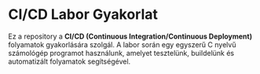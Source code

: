 # CI/CD Labor Gyakorlat

Ez a repository a **CI/CD (Continuous Integration/Continuous Deployment)** folyamatok gyakorlására szolgál. A labor során egy egyszerű C nyelvű számológép programot használunk, amelyet tesztelünk, buildelünk és automatizált folyamatok segítségével.
